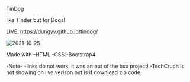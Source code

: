 TinDog

like Tinder but for Dogs!

LIVE:   https://dungyy.github.io/tindog/

![2021-10-25](https://user-images.githubusercontent.com/88725477/138642670-bd43cc42-58ad-4098-9d26-d5445b17be59.png)


Made with 
-HTML
-CSS
-Bootstrap4


-Note-
-links do not work, it was an out of the box project!
-TechCruch is not showing on live verison but is if download zip code.
